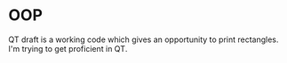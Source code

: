 # OOP
QT draft is a working code which gives an opportunity to print rectangles. I'm trying to get proficient in QT․
